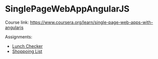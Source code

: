 # SinglePageWebAppAngularJS

Course link:
https://www.coursera.org/learn/single-page-web-apps-with-angularjs

Assignments:
 - [Lunch Checker](./assignments/1_LunchChecker/index.html)
 - [Shoppoing List](./assignments/2_ShoppingList/index.html)
